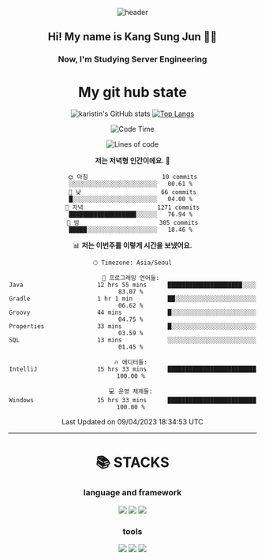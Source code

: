<div align="center">
  
![header](https://capsule-render.vercel.app/api?type=waving&color=auto&height=300&section=header&text=Welcome&fontSize=90)
  <h2 align-"center"> Hi! My name is Kang Sung Jun 👋👋</h2>
  <h3 align="center"> Now, I'm Studying Server Engineering </h3>


  # My git hub state
  
![karistin's GitHub stats](https://github-readme-stats.vercel.app/api?username=karistin&show_icons=true&theme=dracula)
[![Top Langs](https://github-readme-stats.vercel.app/api/top-langs/?username=karistin&layout=compact)](https://github.com/karistin/github-readme-stats)
 
  
 <!--START_SECTION:waka-->
![Code Time](http://img.shields.io/badge/Code%20Time-524%20hrs%2056%20mins-blue)

![Lines of code](https://img.shields.io/badge/%EC%A0%80%EB%8A%94%20%EC%97%AC%ED%83%9C%EA%B9%8C%EC%A7%80%20-1.1%20million%20%EC%A4%84%EC%9D%98%20%EC%BD%94%EB%93%9C%EB%A5%BC%20%EC%9E%91%EC%84%B1%ED%96%88%EC%96%B4%EC%9A%94.-blue)

**저는 저녁형 인간이에요. 🦉** 

```text
🌞 아침                     10 commits          ░░░░░░░░░░░░░░░░░░░░░░░░░   00.61 % 
🌆 낮　                     66 commits          █░░░░░░░░░░░░░░░░░░░░░░░░   04.00 % 
🌃 저녁                     1271 commits        ███████████████████░░░░░░   76.94 % 
🌙 밤　                     305 commits         █████░░░░░░░░░░░░░░░░░░░░   18.46 % 
```


📊 **저는 이번주를 이렇게 시간을 보냈어요.** 

```text
🕑︎ Timezone: Asia/Seoul

💬 프로그래밍 언어들: 
Java                     12 hrs 55 mins      █████████████████████░░░░   83.07 % 
Gradle                   1 hr 1 min          ██░░░░░░░░░░░░░░░░░░░░░░░   06.62 % 
Groovy                   44 mins             █░░░░░░░░░░░░░░░░░░░░░░░░   04.75 % 
Properties               33 mins             █░░░░░░░░░░░░░░░░░░░░░░░░   03.59 % 
SQL                      13 mins             ░░░░░░░░░░░░░░░░░░░░░░░░░   01.45 % 

🔥 에디터들: 
IntelliJ                 15 hrs 33 mins      █████████████████████████   100.00 % 

💻 운영 체제들: 
Windows                  15 hrs 33 mins      █████████████████████████   100.00 % 
```


 Last Updated on 09/04/2023 18:34:53 UTC
<!--END_SECTION:waka-->

  
  ---
   # 📚 STACKS
  ### language and framework
  <img src="https://img.shields.io/badge/java-007396?style=for-the-badge&logo=java&logoColor=white">
  <img src="https://img.shields.io/badge/python-3776AB?style=for-the-badge&logo=python&logoColor=white">
  <img src="https://img.shields.io/badge/springboot-6DB33F?style=for-the-badge&logo=springboot&logoColor=white">
  
  ### tools
  <img src="https://img.shields.io/badge/git-F05032?style=for-the-badge&logo=git&logoColor=white">
  <img src="https://img.shields.io/badge/mysql-4479A1?style=for-the-badge&logo=mysql&logoColor=white">
  <img src="https://img.shields.io/badge/gradle-02303A?style=for-the-badge&logo=gradle&logoColor=white">
</div>
  
